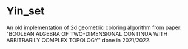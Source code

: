 # Yin_set
An old implementation of 2d geometric coloring algorithm from paper: "BOOLEAN ALGEBRA OF TWO-DIMENSIONAL CONTINUA WITH ARBITRARILY COMPLEX TOPOLOGY" done in 2021/2022. 
